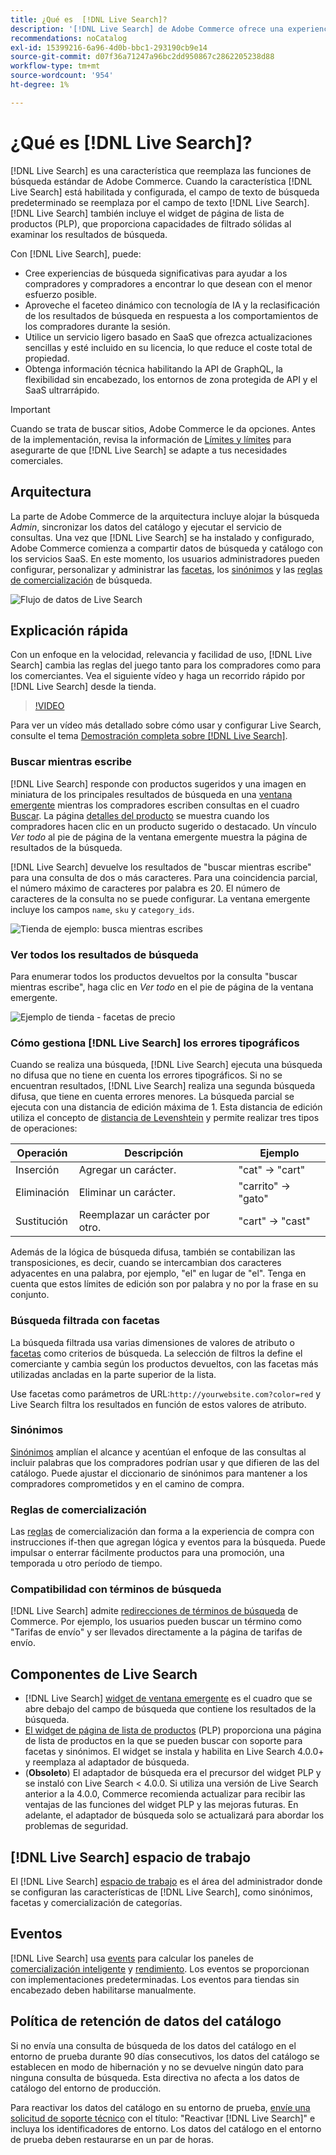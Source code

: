 ```yaml
---
title: ¿Qué es  [!DNL Live Search]?
description: '[!DNL Live Search] de Adobe Commerce ofrece una experiencia de búsqueda rápida, relevante e intuitiva.'
recommendations: noCatalog
exl-id: 15399216-6a96-4d0b-bbc1-293190cb9e14
source-git-commit: d07f36a71247a96bc2dd950867c2862205238d88
workflow-type: tm+mt
source-wordcount: '954'
ht-degree: 1%

---
```


# ¿Qué es [!DNL Live Search]?

[!DNL Live Search] es una característica que reemplaza las funciones de búsqueda estándar de Adobe Commerce. Cuando la característica [!DNL Live Search] está habilitada y configurada, el campo de texto de búsqueda predeterminado se reemplaza por el campo de texto [!DNL Live Search]. [!DNL Live Search] también incluye el widget de página de lista de productos (PLP), que proporciona capacidades de filtrado sólidas al examinar los resultados de búsqueda.

Con [!DNL Live Search], puede:

- Cree experiencias de búsqueda significativas para ayudar a los compradores y compradores a encontrar lo que desean con el menor esfuerzo posible.
- Aproveche el faceteo dinámico con tecnología de IA y la reclasificación de los resultados de búsqueda en respuesta a los comportamientos de los compradores durante la sesión.
- Utilice un servicio ligero basado en SaaS que ofrezca actualizaciones sencillas y esté incluido en su licencia, lo que reduce el coste total de propiedad.
- Obtenga información técnica habilitando la API de GraphQL, la flexibilidad sin encabezado, los entornos de zona protegida de API y el SaaS ultrarrápido.

>[!IMPORTANT]
>
>Cuando se trata de buscar sitios, Adobe Commerce le da opciones. Antes de la implementación, revisa la información de [Límites y límites](boundaries-limits.md) para asegurarte de que [!DNL Live Search] se adapte a tus necesidades comerciales.

## Arquitectura

La parte de Adobe Commerce de la arquitectura incluye alojar la búsqueda *Admin*, sincronizar los datos del catálogo y ejecutar el servicio de consultas. Una vez que [!DNL Live Search] se ha instalado y configurado, Adobe Commerce comienza a compartir datos de búsqueda y catálogo con los servicios SaaS. En este momento, los usuarios administradores pueden configurar, personalizar y administrar las [facetas](facets.md), los [sinónimos](synonyms.md) y las [reglas de comercialización](category-merch.md) de búsqueda.

![Flujo de datos de Live Search](assets/ls-cs-data-flow.png)

## Explicación rápida

Con un enfoque en la velocidad, relevancia y facilidad de uso, [!DNL Live Search] cambia las reglas del juego tanto para los compradores como para los comerciantes. Vea el siguiente vídeo y haga un recorrido rápido por [!DNL Live Search] desde la tienda.

>[!VIDEO](https://video.tv.adobe.com/v/3418797?learn=on)

Para ver un vídeo más detallado sobre cómo usar y configurar Live Search, consulte el tema [Demostración completa sobre [!DNL Live Search]](https://experienceleague.adobe.com/es/docs/commerce-learn/tutorials/getting-started/capabilities/live-search-full-demonstration).

### Buscar mientras escribe

[!DNL Live Search] responde con productos sugeridos y una imagen en miniatura de los principales resultados de búsqueda en una [ventana emergente](storefront-popover.md) mientras los compradores escriben consultas en el cuadro [Buscar](https://experienceleague.adobe.com/es/docs/commerce-admin/catalog/catalog/search/search). La página [detalles del producto](https://experienceleague.adobe.com/es/docs/commerce-admin/start/storefront/storefront) se muestra cuando los compradores hacen clic en un producto sugerido o destacado. Un vínculo _Ver todo_ al pie de página de la ventana emergente muestra la página de resultados de la búsqueda.

[!DNL Live Search] devuelve los resultados de &quot;buscar mientras escribe&quot; para una consulta de dos o más caracteres. Para una coincidencia parcial, el número máximo de caracteres por palabra es 20. El número de caracteres de la consulta no se puede configurar. La ventana emergente incluye los campos `name`, `sku` y `category_ids`.

![Tienda de ejemplo: busca mientras escribes](assets/storefront-search-as-you-type.png)

### Ver todos los resultados de búsqueda

Para enumerar todos los productos devueltos por la consulta &quot;buscar mientras escribe&quot;, haga clic en _Ver todo_ en el pie de página de la ventana emergente.

![Ejemplo de tienda - facetas de precio](assets/storefront-view-all-search-results.png)

### Cómo gestiona [!DNL Live Search] los errores tipográficos

Cuando se realiza una búsqueda, [!DNL Live Search] ejecuta una búsqueda no difusa que no tiene en cuenta los errores tipográficos. Si no se encuentran resultados, [!DNL Live Search] realiza una segunda búsqueda difusa, que tiene en cuenta errores menores. La búsqueda parcial se ejecuta con una distancia de edición máxima de 1. Esta distancia de edición utiliza el concepto de [distancia de Levenshtein](https://en.wikipedia.org/wiki/Levenshtein_distance) y permite realizar tres tipos de operaciones:

| Operación | Descripción | Ejemplo |
|---|---|---|
| Inserción | Agregar un carácter. | &quot;cat&quot; -> &quot;cart&quot; |
| Eliminación | Eliminar un carácter. | &quot;carrito&quot; -> &quot;gato&quot; |
| Sustitución | Reemplazar un carácter por otro. | &quot;cart&quot; -> &quot;cast&quot; |

Además de la lógica de búsqueda difusa, también se contabilizan las transposiciones, es decir, cuando se intercambian dos caracteres adyacentes en una palabra, por ejemplo, &quot;el&quot; en lugar de &quot;el&quot;. Tenga en cuenta que estos límites de edición son por palabra y no por la frase en su conjunto.

### Búsqueda filtrada con facetas

La búsqueda filtrada usa varias dimensiones de valores de atributo o [facetas](facets.md) como criterios de búsqueda. La selección de filtros la define el comerciante y cambia según los productos devueltos, con las facetas más utilizadas ancladas en la parte superior de la lista.

Use facetas como parámetros de URL:`http://yourwebsite.com?color=red` y Live Search filtra los resultados en función de estos valores de atributo.

### Sinónimos

[Sinónimos](synonyms.md) amplían el alcance y acentúan el enfoque de las consultas al incluir palabras que los compradores podrían usar y que difieren de las del catálogo. Puede ajustar el diccionario de sinónimos para mantener a los compradores comprometidos y en el camino de compra.

### Reglas de comercialización

Las [reglas](rules.md) de comercialización dan forma a la experiencia de compra con instrucciones if-then que agregan lógica y eventos para la búsqueda. Puede impulsar o enterrar fácilmente productos para una promoción, una temporada u otro período de tiempo.

### Compatibilidad con términos de búsqueda

[!DNL Live Search] admite [redirecciones de términos de búsqueda](https://experienceleague.adobe.com/es/docs/commerce-admin/catalog/catalog/search/search-terms) de Commerce. Por ejemplo, los usuarios pueden buscar un término como &quot;Tarifas de envío&quot; y ser llevados directamente a la página de tarifas de envío.

## Componentes de Live Search

- [!DNL Live Search] [widget de ventana emergente](storefront-popover.md) es el cuadro que se abre debajo del campo de búsqueda que contiene los resultados de la búsqueda.
- [El widget de página de lista de productos](plp-styling.md) (PLP) proporciona una página de lista de productos en la que se pueden buscar con soporte para facetas y sinónimos. El widget se instala y habilita en Live Search 4.0.0+ y reemplaza al adaptador de búsqueda.
- (**Obsoleto**) El adaptador de búsqueda era el precursor del widget PLP y se instaló con Live Search &lt; 4.0.0. Si utiliza una versión de Live Search anterior a la 4.0.0, Commerce recomienda actualizar para recibir las ventajas de las funciones del widget PLP y las mejoras futuras. En adelante, el adaptador de búsqueda solo se actualizará para abordar los problemas de seguridad.

## [!DNL Live Search] espacio de trabajo

El [!DNL Live Search] [espacio de trabajo](workspace.md) es el área del administrador donde se configuran las características de [!DNL Live Search], como sinónimos, facetas y comercialización de categorías.

## Eventos

[!DNL Live Search] usa [events](events.md) para calcular los paneles de [comercialización inteligente](category-merch.md) y [rendimiento](performance.md). Los eventos se proporcionan con implementaciones predeterminadas. Los eventos para tiendas sin encabezado deben habilitarse manualmente.

## Política de retención de datos del catálogo

Si no envía una consulta de búsqueda de los datos del catálogo en el entorno de prueba durante 90 días consecutivos, los datos del catálogo se establecen en modo de hibernación y no se devuelve ningún dato para ninguna consulta de búsqueda. Esta directiva no afecta a los datos de catálogo del entorno de producción.

Para reactivar los datos del catálogo en su entorno de prueba, [envíe una solicitud de soporte técnico](https://experienceleague.adobe.com/es/docs/commerce-knowledge-base/kb/help-center-guide/magento-help-center-user-guide#experience-league-start-page) con el título: &quot;Reactivar [!DNL Live Search]&quot; e incluya los identificadores de entorno. Los datos del catálogo en el entorno de prueba deben restaurarse en un par de horas.
